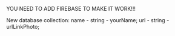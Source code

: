 YOU NEED TO ADD FIREBASE TO MAKE IT WORK!!!

New database collection:
name - string - yourName;
url - string - urlLinkPhoto;
